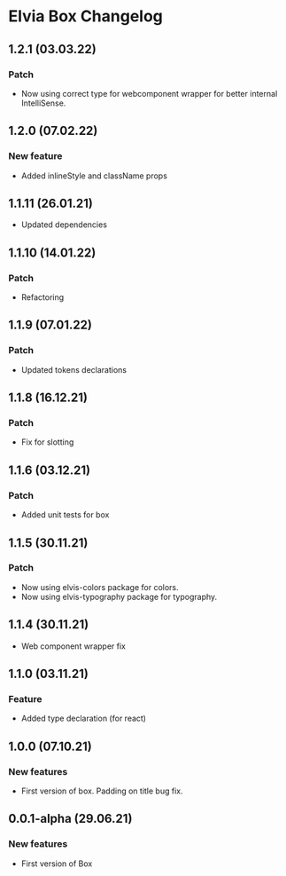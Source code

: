 # Elvia Box Changelog

## 1.2.1 (03.03.22)

### Patch

- Now using correct type for webcomponent wrapper for better internal IntelliSense.

## 1.2.0 (07.02.22)

### New feature

- Added inlineStyle and className props

## 1.1.11 (26.01.21)

- Updated dependencies

## 1.1.10 (14.01.22)

### Patch

- Refactoring

## 1.1.9 (07.01.22)

### Patch

- Updated tokens declarations

## 1.1.8 (16.12.21)

### Patch

- Fix for slotting

## 1.1.6 (03.12.21)

### Patch

- Added unit tests for box

## 1.1.5 (30.11.21)

### Patch

- Now using elvis-colors package for colors.
- Now using elvis-typography package for typography.

## 1.1.4 (30.11.21)

- Web component wrapper fix

## 1.1.0 (03.11.21)

### Feature

- Added type declaration (for react)

## 1.0.0 (07.10.21)

### New features

- First version of box. Padding on title bug fix.

## 0.0.1-alpha (29.06.21)

### New features

- First version of Box
